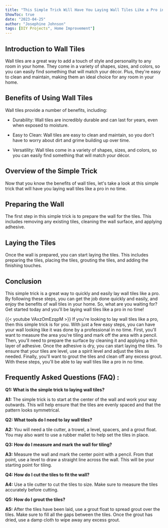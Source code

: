```yaml
---
title: "This Simple Trick Will Have You Laying Wall Tiles Like a Pro in No Time!"
ShowToc: true 
date: "2023-04-25"
author: "Josephine Johnson" 
tags: [DIY Projects", Home Improvement"]
---
```

## Introduction to Wall Tiles 
Wall tiles are a great way to add a touch of style and personality to any room in your home. They come in a variety of shapes, sizes, and colors, so you can easily find something that will match your décor. Plus, they're easy to clean and maintain, making them an ideal choice for any room in your home. 

## Benefits of Using Wall Tiles 
Wall tiles provide a number of benefits, including: 

* Durability: Wall tiles are incredibly durable and can last for years, even when exposed to moisture. 

* Easy to Clean: Wall tiles are easy to clean and maintain, so you don't have to worry about dirt and grime building up over time. 

* Versatility: Wall tiles come in a variety of shapes, sizes, and colors, so you can easily find something that will match your décor. 

## Overview of the Simple Trick 
Now that you know the benefits of wall tiles, let's take a look at this simple trick that will have you laying wall tiles like a pro in no time. 

## Preparing the Wall 
The first step in this simple trick is to prepare the wall for the tiles. This includes removing any existing tiles, cleaning the wall surface, and applying adhesive. 

## Laying the Tiles 
Once the wall is prepared, you can start laying the tiles. This includes preparing the tiles, placing the tiles, grouting the tiles, and adding the finishing touches. 

## Conclusion 
This simple trick is a great way to quickly and easily lay wall tiles like a pro. By following these steps, you can get the job done quickly and easily, and enjoy the benefits of wall tiles in your home. So, what are you waiting for? Get started today and you'll be laying wall tiles like a pro in no time!

{{< youtube VAxzOmEzqpM >}} 
If you're looking to lay wall tiles like a pro, then this simple trick is for you. With just a few easy steps, you can have your wall looking like it was done by a professional in no time. First, you'll want to measure the area you're tiling and mark off the area with a pencil. Then, you'll need to prepare the surface by cleaning it and applying a thin layer of adhesive. Once the adhesive is dry, you can start laying the tiles. To ensure that your tiles are level, use a spirit level and adjust the tiles as needed. Finally, you'll want to grout the tiles and clean off any excess grout. With these steps, you'll be able to lay wall tiles like a pro in no time.

## Frequently Asked Questions (FAQ) :
**Q1: What is the simple trick to laying wall tiles?**

**A1:** The simple trick is to start at the center of the wall and work your way outwards. This will help ensure that the tiles are evenly spaced and that the pattern looks symmetrical.

**Q2: What tools do I need to lay wall tiles?**

**A2:** You will need a tile cutter, a trowel, a level, spacers, and a grout float. You may also want to use a rubber mallet to help set the tiles in place.

**Q3: How do I measure and mark the wall for tiling?**

**A3:** Measure the wall and mark the center point with a pencil. From that point, use a level to draw a straight line across the wall. This will be your starting point for tiling.

**Q4: How do I cut the tiles to fit the wall?**

**A4:** Use a tile cutter to cut the tiles to size. Make sure to measure the tiles accurately before cutting.

**Q5: How do I grout the tiles?**

**A5:** After the tiles have been laid, use a grout float to spread grout over the tiles. Make sure to fill all the gaps between the tiles. Once the grout has dried, use a damp cloth to wipe away any excess grout.





